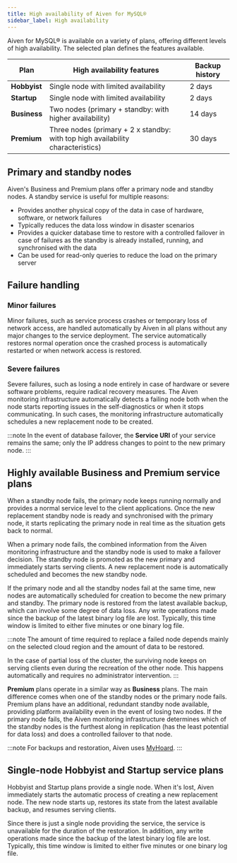 ```yaml
---
title: High availability of Aiven for MySQL®
sidebar_label: High availability
---
```


Aiven for MySQL® is available on a variety of plans, offering different levels of high availability. The selected plan defines the features available.

| Plan         | High availability features                                                      | Backup history |
| ------------ | ------------------------------------------------------------------------------- | -------------- |
| **Hobbyist** | Single node with limited availability                                           | 2 days         |
| **Startup**  | Single node with limited availability                                           | 2 days         |
| **Business** | Two nodes (primary + standby: with higher availability)                         | 14 days        |
| **Premium**  | Three nodes (primary + 2 x standby: with top high availability characteristics) | 30 days        |

## Primary and standby nodes

Aiven's Business and Premium plans offer a primary node and standby nodes.
A standby service is useful for multiple reasons:

-   Provides another physical copy of the data in case of hardware,
    software, or network failures
-   Typically reduces the data loss window in disaster scenarios
-   Provides a quicker database time to restore with a controlled
    failover in case of failures as the standby is already installed,
    running, and synchronised with the data
-   Can be used for read-only queries to reduce the load on the primary
    server

## Failure handling

### Minor failures

Minor failures, such as service process crashes or temporary loss of
network access, are handled automatically by Aiven in all plans without
any major changes to the service deployment. The service automatically
restores normal operation once the crashed process is automatically restarted or when
network access is restored.

### Severe failures

Severe failures, such as losing a node entirely in case of hardware
or severe software problems, require radical recovery measures. The
Aiven monitoring infrastructure automatically detects a failing node
both when the node starts reporting issues in the self-diagnostics or
when it stops communicating. In such cases, the monitoring infrastructure
automatically schedules a new replacement node to be created.

:::note
In the event of database failover, the **Service URI** of your service
remains the same; only the IP address changes to point to the new primary node.
:::

## Highly available Business and Premium service plans

When a standby node fails, the primary node
keeps running normally and provides a normal service level to the client
applications. Once the new replacement standby node is ready and
synchronised with the primary node, it starts replicating the primary
node in real time as the situation gets back to normal.

When a primary node fails, the combined
information from the Aiven monitoring infrastructure and the standby
node is used to make a failover decision. The standby node is promoted
as the new primary and immediately starts serving clients. A
new replacement node is automatically scheduled and becomes the new
standby node.

If the primary node and all the standby nodes fail at the same time, new
nodes are automatically scheduled for creation to become the new primary
and standby. The primary node is restored from the latest available
backup, which can involve some degree of data loss. Any write operations made
since the backup of the latest binary log file are lost. Typically, this time
window is limited to either five minutes or one binary log file.

:::note
The amount of time required to replace a failed node depends mainly on
the selected cloud region and the amount of data to be restored.

In the case of partial loss of the cluster, the surviving node
keeps on serving clients even during the recreation of the other node.
This happens automatically and requires no administrator intervention.
:::

**Premium** plans operate in a similar way as **Business** plans. The
main difference comes when one of the standby nodes or the primary node
fails. Premium plans have an additional, redundant standby node
available, providing platform availability even in the event of losing
two nodes. If the primary node fails, the Aiven monitoring infrastructure
determines which of the standby nodes is the furthest along in replication
(has the least potential for data loss) and does a controlled failover to that node.

:::note
For backups and restoration, Aiven uses [MyHoard](https://aiven.io/blog/introducing-myhoard-your-single-solution-to-mysql-backups-and-restoration).
:::

## Single-node Hobbyist and Startup service plans

Hobbyist and Startup plans provide a single node. When it's lost, Aiven
immediately starts the automatic process of creating a new replacement
node. The new node starts up, restores its state from the latest
available backup, and resumes serving clients.

Since there is just a single node providing the service, the service is
unavailable for the duration of the restoration. In addition, any write
operations made since the backup of the latest binary log file are lost.
Typically, this time window is limited to either five minutes or one binary log file.
